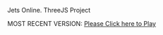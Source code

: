 Jets Online. ThreeJS Project

MOST RECENT VERSION: [Please Click here to Play](https://rawcdn.githack.com/alperenbutun/jets-online/2eb0641/index.html)
